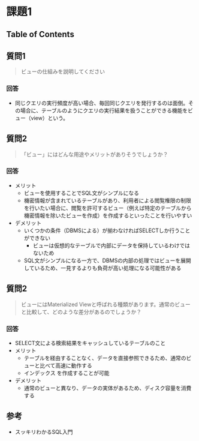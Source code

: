 # 課題1

## Table of Contents
<!-- START doctoc -->
<!-- END doctoc -->

## 質問1

> ビューの仕組みを説明してください

### 回答

- 同じクエリの実行頻度が高い場合、毎回同じクエリを発行するのは面倒。その場合に、テーブルのようにクエリの実行結果を扱うことができる機能をビュー（view）という。

## 質問2

> 「ビュー」にはどんな用途やメリットがありそうでしょうか？

### 回答

- メリット
  - ビューを使用することでSQL文がシンプルになる
  - 機密情報が含まれているテーブルがあり、利用者による閲覧権限の制限を行いたい場合に、閲覧を許可するビュー（例えば特定のテーブルから機密情報を除いたビューを作成）を作成するといったことを行いやすい
- デメリット
  - いくつかの条件（DBMSによる）が揃わなければSELECTしか行うことができない
    - ビューは仮想的なテーブルで内部にデータを保持しているわけではないため
  - SQL文がシンプルになる一方で、DBMSの内部の処理ではビューを展開しているため、一見するよりも負荷が高い処理になる可能性がある

## 質問2

> ビューにはMaterialized Viewと呼ばれる種類があります。通常のビューと比較して、どのような差分があるのでしょうか？

### 回答

- SELECT文による検索結果をキャッシュしているテーブルのこと
- メリット
  - テーブルを経由することなく、データを直接参照できるため、通常のビューと比べて高速に動作する
  - インデックス を作成することが可能
- デメリット
  - 通常のビューと異なり、データの実体があるため、ディスク容量を消費する

## 参考

- スッキリわかるSQL入門
